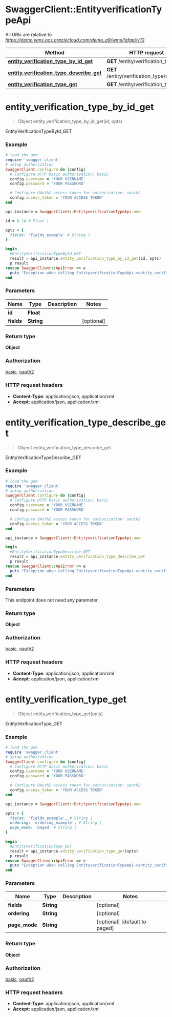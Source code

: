 # SwaggerClient::EntityverificationTypeApi

All URIs are relative to *https://demo.wms.ocs.oraclecloud.com/demo_a9/wms/lgfapi/v10*

Method | HTTP request | Description
------------- | ------------- | -------------
[**entity_verification_type_by_id_get**](EntityverificationTypeApi.md#entity_verification_type_by_id_get) | **GET** /entity/verification_type/{id} | EntityVerificationTypeById_GET
[**entity_verification_type_describe_get**](EntityverificationTypeApi.md#entity_verification_type_describe_get) | **GET** /entity/verification_type/describe | EntityVerificationTypeDescribe_GET
[**entity_verification_type_get**](EntityverificationTypeApi.md#entity_verification_type_get) | **GET** /entity/verification_type | EntityVerificationType_GET


# **entity_verification_type_by_id_get**
> Object entity_verification_type_by_id_get(id, opts)

EntityVerificationTypeById_GET



### Example
```ruby
# load the gem
require 'swagger_client'
# setup authorization
SwaggerClient.configure do |config|
  # Configure HTTP basic authorization: basic
  config.username = 'YOUR USERNAME'
  config.password = 'YOUR PASSWORD'

  # Configure OAuth2 access token for authorization: oauth2
  config.access_token = 'YOUR ACCESS TOKEN'
end

api_instance = SwaggerClient::EntityverificationTypeApi.new

id = 8.14 # Float | 

opts = { 
  fields: 'fields_example' # String | 
}

begin
  #EntityVerificationTypeById_GET
  result = api_instance.entity_verification_type_by_id_get(id, opts)
  p result
rescue SwaggerClient::ApiError => e
  puts "Exception when calling EntityverificationTypeApi->entity_verification_type_by_id_get: #{e}"
end
```

### Parameters

Name | Type | Description  | Notes
------------- | ------------- | ------------- | -------------
 **id** | **Float**|  | 
 **fields** | **String**|  | [optional] 

### Return type

**Object**

### Authorization

[basic](../README.md#basic), [oauth2](../README.md#oauth2)

### HTTP request headers

 - **Content-Type**: application/json, application/xml
 - **Accept**: application/json, application/xml



# **entity_verification_type_describe_get**
> Object entity_verification_type_describe_get

EntityVerificationTypeDescribe_GET



### Example
```ruby
# load the gem
require 'swagger_client'
# setup authorization
SwaggerClient.configure do |config|
  # Configure HTTP basic authorization: basic
  config.username = 'YOUR USERNAME'
  config.password = 'YOUR PASSWORD'

  # Configure OAuth2 access token for authorization: oauth2
  config.access_token = 'YOUR ACCESS TOKEN'
end

api_instance = SwaggerClient::EntityverificationTypeApi.new

begin
  #EntityVerificationTypeDescribe_GET
  result = api_instance.entity_verification_type_describe_get
  p result
rescue SwaggerClient::ApiError => e
  puts "Exception when calling EntityverificationTypeApi->entity_verification_type_describe_get: #{e}"
end
```

### Parameters
This endpoint does not need any parameter.

### Return type

**Object**

### Authorization

[basic](../README.md#basic), [oauth2](../README.md#oauth2)

### HTTP request headers

 - **Content-Type**: application/json, application/xml
 - **Accept**: application/json, application/xml



# **entity_verification_type_get**
> Object entity_verification_type_get(opts)

EntityVerificationType_GET



### Example
```ruby
# load the gem
require 'swagger_client'
# setup authorization
SwaggerClient.configure do |config|
  # Configure HTTP basic authorization: basic
  config.username = 'YOUR USERNAME'
  config.password = 'YOUR PASSWORD'

  # Configure OAuth2 access token for authorization: oauth2
  config.access_token = 'YOUR ACCESS TOKEN'
end

api_instance = SwaggerClient::EntityverificationTypeApi.new

opts = { 
  fields: 'fields_example', # String | 
  ordering: 'ordering_example', # String | 
  page_mode: 'paged' # String | 
}

begin
  #EntityVerificationType_GET
  result = api_instance.entity_verification_type_get(opts)
  p result
rescue SwaggerClient::ApiError => e
  puts "Exception when calling EntityverificationTypeApi->entity_verification_type_get: #{e}"
end
```

### Parameters

Name | Type | Description  | Notes
------------- | ------------- | ------------- | -------------
 **fields** | **String**|  | [optional] 
 **ordering** | **String**|  | [optional] 
 **page_mode** | **String**|  | [optional] [default to paged]

### Return type

**Object**

### Authorization

[basic](../README.md#basic), [oauth2](../README.md#oauth2)

### HTTP request headers

 - **Content-Type**: application/json, application/xml
 - **Accept**: application/json, application/xml



